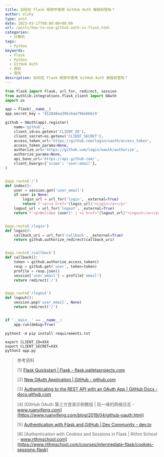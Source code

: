 ```yaml
---
title: 如何在 Flask 框架中使用 GitHub Auth 做授权登陆？
author: olzhy
type: post
date: 2023-03-17T08:00:00+08:00
url: /posts/how-to-use-github-auth-in-flask.html
categories:
  - 计算机
tags:
  - Python
keywords:
  - Flask
  - Python
  - GitHub Auth
  - 授权
  - 登陆
description: 如何在 Flask 框架中使用 GitHub Auth 做授权登陆？
---
```


```python
from flask import Flask, url_for, redirect, session
from authlib.integrations.flask_client import OAuth
import os

app = Flask(__name__)
app.secret_key = '812848ea396c6aa794e6b6c9'

github = OAuth(app).register(
    name='github',
    client_id=os.getenv('CLIENT_ID'),
    client_secret=os.getenv('CLIENT_SECRET'),
    access_token_url='https://github.com/login/oauth/access_token',
    access_token_params=None,
    authorize_url='https://github.com/login/oauth/authorize',
    authorize_params=None,
    api_base_url='https://api.github.com/',
    client_kwargs={'scope': 'user:email'},
)


@app.route('/')
def index():
    user = session.get('user_email')
    if user is None:
        login_url = url_for('login', _external=True)
        return f'<p><a href="{login_url}">Login</a></p>'
    logout_url = url_for('logout', _external=True)
    return f'<p>Welcome {user}! | <a href="{logout_url}">Logout</a></p>'


@app.route('/login')
def login():
    callback_uri = url_for('callback', _external=True)
    return github.authorize_redirect(callback_uri)


@app.route('/callback')
def callback():
    token = github.authorize_access_token()
    resp = github.get('user', token=token)
    profile = resp.json()
    session['user_email'] = profile['email']
    return redirect('/')


@app.route('/logout')
def logout():
    session.pop('user_email', None)
    return redirect('/')


if '__main__' == __name__:
    app.run(debug=True)
```

```shell
python3 -m pip install requirements.txt

export CLIENT_ID=XXX
export CLIENT_SECRET=XXX
python3 app.py
```

> 参考资料
>
> [1] [Flask Quickstart | Flask - flask.palletsprojects.com](https://flask.palletsprojects.com/en/2.2.x/quickstart/)
>
> [2] [New OAuth Application | GitHub - github.com](https://github.com/settings/applications/new)
>
> [3] [Authenticating to the REST API with an OAuth App | GitHub Docs - docs.github.com](https://docs.github.com/en/apps/oauth-apps/building-oauth-apps/authenticating-to-the-rest-api-with-an-oauth-app)
>
> [4] [GitHub OAuth 第三方登录示例教程 | 阮一峰的网络日志 - www.ruanyifeng.com](https://www.ruanyifeng.com/blog/2019/04/github-oauth.html)
>
> [5] [Authentication with Flask and GitHub | Dev Community - dev.to](https://dev.to/nelsoncode/authentication-with-flask-and-github-authlib-19ej)
>
> [6] [Authentication with Cookies and Sessions in Flask | Rithm School - www.rithmschool.com](https://www.rithmschool.com/courses/intermediate-flask/cookies-sessions-flask)
